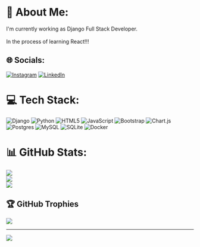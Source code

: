 # 💫 About Me:
I'm currently working as Django Full Stack Developer.<br><br>In the process of learning React!!!


## 🌐 Socials:
[![Instagram](https://img.shields.io/badge/Instagram-%23E4405F.svg?logo=Instagram&logoColor=white)](https://instagram.com/_sn0opi) [![LinkedIn](https://img.shields.io/badge/LinkedIn-%230077B5.svg?logo=linkedin&logoColor=white)](https://linkedin.com/in/geoorgex) 

# 💻 Tech Stack:
![Django](https://img.shields.io/badge/django-%23092E20.svg?style=for-the-badge&logo=django&logoColor=white) ![Python](https://img.shields.io/badge/python-3670A0?style=for-the-badge&logo=python&logoColor=ffdd54) ![HTML5](https://img.shields.io/badge/html5-%23E34F26.svg?style=for-the-badge&logo=html5&logoColor=white) ![JavaScript](https://img.shields.io/badge/javascript-%23323330.svg?style=for-the-badge&logo=javascript&logoColor=%23F7DF1E) ![Bootstrap](https://img.shields.io/badge/bootstrap-%238511FA.svg?style=for-the-badge&logo=bootstrap&logoColor=white) ![Chart.js](https://img.shields.io/badge/chart.js-F5788D.svg?style=for-the-badge&logo=chart.js&logoColor=white) ![Postgres](https://img.shields.io/badge/postgres-%23316192.svg?style=for-the-badge&logo=postgresql&logoColor=white) ![MySQL](https://img.shields.io/badge/mysql-%2300000f.svg?style=for-the-badge&logo=mysql&logoColor=white) ![SQLite](https://img.shields.io/badge/sqlite-%2307405e.svg?style=for-the-badge&logo=sqlite&logoColor=white) ![Docker](https://img.shields.io/badge/docker-%230db7ed.svg?style=for-the-badge&logo=docker&logoColor=white)
# 📊 GitHub Stats:
![](https://github-readme-stats.vercel.app/api?username=Africa-t0t0&theme=dark&hide_border=false&include_all_commits=true&count_private=true)<br/>
![](https://github-readme-streak-stats.herokuapp.com/?user=Africa-t0t0&theme=dark&hide_border=false)<br/>
![](https://github-readme-stats.vercel.app/api/top-langs/?username=Africa-t0t0&theme=dark&hide_border=false&include_all_commits=true&count_private=true&layout=compact)

## 🏆 GitHub Trophies
![](https://github-profile-trophy.vercel.app/?username=Africa-t0t0&theme=radical&no-frame=false&no-bg=true&margin-w=4)

---
[![](https://visitcount.itsvg.in/api?id=Africa-t0t0&icon=0&color=0)](https://visitcount.itsvg.in)

<!-- Proudly created with GPRM ( https://gprm.itsvg.in ) -->
